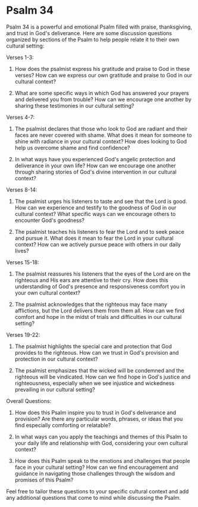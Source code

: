 # Psalm 34

Psalm 34 is a powerful and emotional Psalm filled with praise, thanksgiving, and trust in God's deliverance. Here are some discussion questions organized by sections of the Psalm to help people relate it to their own cultural setting:

Verses 1-3:

1. How does the psalmist express his gratitude and praise to God in these verses? How can we express our own gratitude and praise to God in our cultural context?

2. What are some specific ways in which God has answered your prayers and delivered you from trouble? How can we encourage one another by sharing these testimonies in our cultural setting?

Verses 4-7:

1. The psalmist declares that those who look to God are radiant and their faces are never covered with shame. What does it mean for someone to shine with radiance in your cultural context? How does looking to God help us overcome shame and find confidence?

2. In what ways have you experienced God's angelic protection and deliverance in your own life? How can we encourage one another through sharing stories of God's divine intervention in our cultural context?

Verses 8-14:

1. The psalmist urges his listeners to taste and see that the Lord is good. How can we experience and testify to the goodness of God in our cultural context? What specific ways can we encourage others to encounter God's goodness?

2. The psalmist teaches his listeners to fear the Lord and to seek peace and pursue it. What does it mean to fear the Lord in your cultural context? How can we actively pursue peace with others in our daily lives?

Verses 15-18:

1. The psalmist reassures his listeners that the eyes of the Lord are on the righteous and His ears are attentive to their cry. How does this understanding of God's presence and responsiveness comfort you in your own cultural context?

2. The psalmist acknowledges that the righteous may face many afflictions, but the Lord delivers them from them all. How can we find comfort and hope in the midst of trials and difficulties in our cultural setting?

Verses 19-22:

1. The psalmist highlights the special care and protection that God provides to the righteous. How can we trust in God's provision and protection in our cultural context?

2. The psalmist emphasizes that the wicked will be condemned and the righteous will be vindicated. How can we find hope in God's justice and righteousness, especially when we see injustice and wickedness prevailing in our cultural setting?

Overall Questions:

1. How does this Psalm inspire you to trust in God's deliverance and provision? Are there any particular words, phrases, or ideas that you find especially comforting or relatable?

2. In what ways can you apply the teachings and themes of this Psalm to your daily life and relationship with God, considering your own cultural context?

3. How does this Psalm speak to the emotions and challenges that people face in your cultural setting? How can we find encouragement and guidance in navigating those challenges through the wisdom and promises of this Psalm?

Feel free to tailor these questions to your specific cultural context and add any additional questions that come to mind while discussing the Psalm.